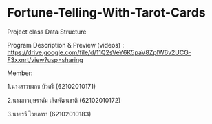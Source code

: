 # Fortune-Telling-With-Tarot-Cards
 Project class Data Structure

Program Description & Preview (videos) : https://drive.google.com/file/d/11Q2sVeY6K5paV8ZpIW6v2UCG-F3xxnrt/view?usp=sharing

Member:

1.นางสาวบงกช บัวศรี (62102010171)

2.นางสาวบุษราคัม เลิศพัฒนชาติ (62102010172)

3.นายรวี ไวยภารา (62102010183)
